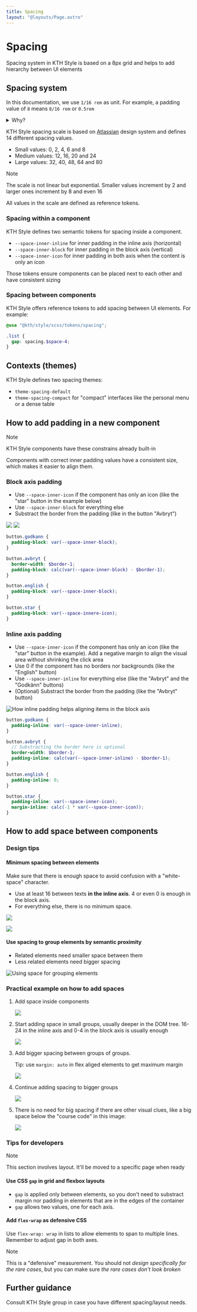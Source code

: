```yaml
---
title: Spacing
layout: "@layouts/Page.astro"
---
```


# Spacing

Spacing system in KTH Style is based on a 8px grid and helps to add hierarchy between UI elements

## Spacing system

In this documentation, we use `1/16 rem` as unit. For example, a padding value of `8` means `8/16 rem` or `0.5rem`

<details>
<summary>Why?</summary>

<div>

- Why `rem` instead of `px`? It is important that font size and measurements (widths, heights, paddings) keep the same proportions for accessibility and usability reasons. CSS pixel is not proportional to base font size if the user changes their settings.
- Why `1/16`? It is equivalent to 1 CSS pixel by default in all major browsers

</div>
</details>

KTH Style spacing scale is based on [Atlassian](https://atlassian.design) design system and defines 14 different spacing values.

- Small values: 0, 2, 4, 6 and 8
- Medium values: 12, 16, 20 and 24
- Large values: 32, 40, 48, 64 and 80

> [!Note]
> The scale is not linear but exponential. Smaller values increment by 2 and larger ones increment by 8 and even 16

All values in the scale are defined as reference tokens.

### Spacing within a component

KTH Style defines two semantic tokens for spacing inside a component.

- `--space-inner-inline` for inner padding in the inline axis (horizontal)
- `--space-inner-block` for inner padding in the block axis (vertical)
- `--space-inner-icon` for inner padding in both axis when the content is only an icon

Those tokens ensure components can be placed next to each other and have consistent sizing

### Spacing between components

KTH Style offers reference tokens to add spacing between UI elements. For example:

```scss
@use "@kth/style/scss/tokens/spacing";

.list {
  gap: spacing.$space-4;
}
```

## Contexts (themes)

KTH Style defines two spacing themes:

- `theme-spacing-default`
- `theme-spacing-compact` for "compact" interfaces like the personal menu or a dense table

## How to add padding in a new component

> [!Note]
> KTH Style components have these constrains already built-in

Components with correct inner padding values have a consistent size, which makes it easier to align them.

### Block axis padding

- Use `--space-inner-icon` if the component has only an icon (like the "star" button in the example below)
- Use `--space-inner-block` for everything else
- Substract the border from the padding (like in the button "Avbryt")

![](@images/space-block-axis.png)
![](@images/space-block-axis-border.png)

```scss
button.godkann {
  padding-block: var(--space-inner-block);
}

button.avbryt {
  border-width: $border-1;
  padding-block: calc(var(--space-inner-block) - $border-1);
}

button.english {
  padding-block: var(--space-inner-block);
}

button.star {
  padding-block: var(--space-innere-icon);
}
```

### Inline axis padding

- Use `--space-inner-icon` if the component has only an icon (like the "star" button in the example). Add a negative margin to align the visual area without shrinking the click area
- Use 0 if the component has no borders nor backgrounds (like the "English" button)
- Use `--space-inner-inline` for everything else (like the "Avbryt" and the "Godkänn" buttons)
- (Optional) Substract the border from the padding (like the "Avbryt" button)

![How inline padding helps aligning items in the block axis](@images/space-inline-axis.png)

```scss
button.godkann {
  padding-inline: var(--space-inner-inline);
}

button.avbryt {
  // Substracting the border here is optional
  border-width: $border-1;
  padding-inline: calc(var(--space-inner-inline) - $border-1);
}

button.english {
  padding-inline: 0;
}

button.star {
  padding-inline: var(--space-inner-icon);
  margin-inline: calc(-1 * var(--space-inner-icon));
}
```

## How to add space between components

### Design tips

#### Minimum spacing between elements

Make sure that there is enough space to avoid confusion with a "white-space" character.

- Use at least 16 between texts **in the inline axis**. 4 or even 0 is enough in the block axis.
- For everything else, there is no minimum space.

![](@images/space-minimum.png)

![](@images/space-minimum-2.png)

#### Use spacing to group elements by semantic proximity

- Related elements need smaller space between them
- Less related elements need bigger spacing

![Using space for grouping elements](@images/space-hierarchy.png)

### Practical example on how to add spaces

1. Add space inside components

   ![](@images/space-guide-2.png)

2. Start adding space in small groups, usually deeper in the DOM tree. 16-24 in the inline axis and 0-4 in the block axis is usually enough

   ![](@images/space-guide-3.png)

3. Add bigger spacing between groups of groups.

   Tip: use `margin: auto` in flex aliged elements to get maximum margin

   ![](@images/space-guide-4.png)

4. Continue adding spacing to bigger groups

   ![](@images/space-guide-5.png)

5. There is no need for big spacing if there are other visual clues, like a big space below the "course code" in this image:

   ![](@images/space-guide-6.png)

### Tips for developers

> [!Note]
> This section involves layout. It'll be moved to a specific page when ready

#### Use CSS `gap` in grid and flexbox layouts

- `gap` is applied only between elements, so you don't need to substract margin nor padding in elements that are in the edges of the container
- `gap` allows two values, one for each axis.

#### Add `flex-wrap` as defensive CSS

Use `flex-wrap: wrap` in lists to allow elements to span to multiple lines. Remember to adjust gap in both axes.

> [!Note]
> This is a "defensive" measurement. You should not _design specifically for the rare cases_, but you can make sure _the rare cases don't look broken_

## Further guidance

Consult KTH Style group in case you have different spacing/layout needs.
